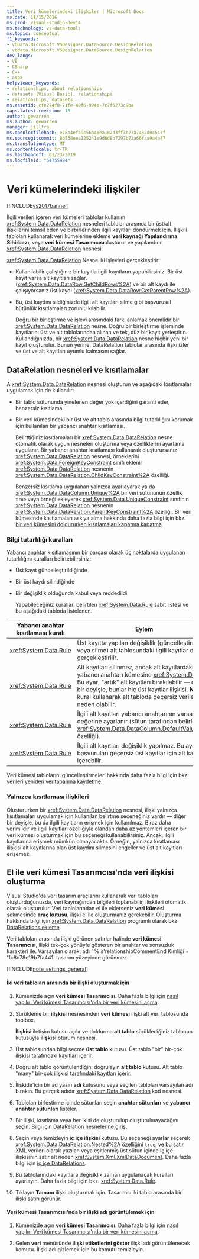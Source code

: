 ```yaml
---
title: Veri kümelerindeki ilişkiler | Microsoft Docs
ms.date: 11/15/2016
ms.prod: visual-studio-dev14
ms.technology: vs-data-tools
ms.topic: conceptual
f1_keywords:
- vbData.Microsoft.VSDesigner.DataSource.DesignRelation
- vbdata.Microsoft.VSDesigner.DataSource.DesignRelation
dev_langs:
- VB
- CSharp
- C++
- aspx
helpviewer_keywords:
- relationships, about relationships
- datasets [Visual Basic], relationships
- relationships, datasets
ms.assetid: cfe274f0-71fe-40f6-994e-7c7f6273c9ba
caps.latest.revision: 18
author: gewarren
ms.author: gewarren
manager: jillfra
ms.openlocfilehash: e78b4efa9c56a46ea182d3ff3b77a7452d0c547f
ms.sourcegitcommit: 8b538eea125241e9d6d8b7297b72a66faa9a4a47
ms.translationtype: MT
ms.contentlocale: tr-TR
ms.lasthandoff: 01/23/2019
ms.locfileid: "54755494"
---
```

# <a name="relationships-in-datasets"></a>Veri kümelerindeki ilişkiler
[!INCLUDE[vs2017banner](../includes/vs2017banner.md)]

  
İlgili verileri içeren veri kümeleri tablolar kullanım <xref:System.Data.DataRelation> nesneleri tablolar arasında bir üst/alt ilişkilerini temsil eden ve birbirlerinden ilgili kayıtları döndürmek için. İlişkili tabloları kullanarak veri kümelerine ekleme **veri kaynağı Yapılandırma Sihirbazı**, veya **veri kümesi Tasarımcısı**oluşturur ve yapılandırır <xref:System.Data.DataRelation> nesnesi.  
  
 <xref:System.Data.DataRelation> Nesne iki işlevleri gerçekleştirir:  
  
- Kullanılabilir çalıştığınız bir kayıtla ilgili kayıtların yapabilirsiniz. Bir üst kayıt varsa alt kayıtları sağlar. (<xref:System.Data.DataRow.GetChildRows%2A>) ve bir alt kaydı ile çalışıyorsanız üst kaydı (<xref:System.Data.DataRow.GetParentRow%2A>).  
  
- Bu, üst kaydını sildiğinizde ilgili alt kayıtları silme gibi başvurusal bütünlük kısıtlamaları zorunlu kılabilir.  
  
  Doğru bir birleştirme ve işlevi arasındaki farkı anlamak önemlidir bir <xref:System.Data.DataRelation> nesne. Doğru bir birleştirme işleminde kayıtlarını üst ve alt tablolarından alınan ve tek, düz bir kayıt yerleştirin. Kullandığınızda, bir <xref:System.Data.DataRelation> nesne hiçbir yeni bir kayıt oluşturulur. Bunun yerine, DataRelation tablolar arasında ilişki izler ve üst ve alt kayıtları uyumlu kalmasını sağlar.  
  
## <a name="datarelation-objects-and-constraints"></a>DataRelation nesneleri ve kısıtlamalar  
 A <xref:System.Data.DataRelation> nesnesi oluşturun ve aşağıdaki kısıtlamalar uygulamak için de kullanılır:  
  
- Bir tablo sütununda yinelenen değer yok içerdiğini garanti eder, benzersiz kısıtlama.  
  
- Bir veri kümesindeki bir üst ve alt tablo arasında bilgi tutarlılığını korumak için kullanılan bir yabancı anahtar kısıtlaması.  
  
  Belirttiğiniz kısıtlamaları bir <xref:System.Data.DataRelation> nesne otomatik olarak uygun nesneleri oluşturma veya özelliklerini ayarlama uygulanır. Bir yabancı anahtar kısıtlaması kullanarak oluşturursanız <xref:System.Data.DataRelation> nesnesi, örneklerini <xref:System.Data.ForeignKeyConstraint> sınıfı eklenir <xref:System.Data.DataRelation> nesnenin <xref:System.Data.DataRelation.ChildKeyConstraint%2A> özelliği.  
  
  Benzersiz kısıtlama uygulanan yalnızca ayarlayarak ya da <xref:System.Data.DataColumn.Unique%2A> bir veri sütununun özellik `true` veya örneği ekleyerek <xref:System.Data.UniqueConstraint> sınıfının <xref:System.Data.DataRelation> nesnenin <xref:System.Data.DataRelation.ParentKeyConstraint%2A> özelliği. Bir veri kümesinde kısıtlamaları askıya alma hakkında daha fazla bilgi için bkz. [bir veri kümesini doldururken kısıtlamaları kapatma kapatma](../data-tools/turn-off-constraints-while-filling-a-dataset.md).  
  
### <a name="referential-integrity-rules"></a>Bilgi tutarlılığı kuralları  
 Yabancı anahtar kısıtlamasının bir parçası olarak üç noktalarda uygulanan tutarlılığını kuralları belirtebilirsiniz:  
  
- Üst kayıt güncelleştirildiğinde  
  
- Bir üst kaydı silindiğinde  
  
- Bir değişiklik olduğunda kabul veya reddedildi  
  
  Yapabileceğiniz kuralları belirtilen <xref:System.Data.Rule> sabit listesi ve bu aşağıdaki tabloda listelenen.  
  
|Yabancı anahtar kısıtlaması kuralı|Eylem|  
|----------------------------------|------------|  
|<xref:System.Data.Rule>|Üst kayıtta yapılan değişiklik (güncelleştirme veya silme) alt tablosundaki ilgili kayıtlar da gerçekleştirilir.|  
|<xref:System.Data.Rule>|Alt kayıtları silinmez, ancak alt kayıtlardaki yabancı anahtarı kümesine <xref:System.DBNull>. Bu ayar, "artık" alt kayıtları bırakılabilir — diğer bir deyişle, bunlar hiç üst kayıtlar ilişkisi. **Not:**  Bu kural kullanarak alt tabloda geçersiz veriler neden olabilir.|  
|<xref:System.Data.Rule>|İlgili alt kayıtları yabancı anahtarının varsayılan değerine ayarlanır (sütun tarafından belirlenen <xref:System.Data.DataColumn.DefaultValue%2A> özelliği).|  
|<xref:System.Data.Rule>|İlgili alt kayıtları değişiklik yapılmaz. Bu ayar, başvuruları geçersiz üst kayıtlar için alt kayıtları içerebilir.|  
  
 Veri kümesi tablolarını güncelleştirmeleri hakkında daha fazla bilgi için bkz: [verileri yeniden veritabanına kaydetme](../data-tools/save-data-back-to-the-database.md).  
  
### <a name="constraint-only-relations"></a>Yalnızca kısıtlaması ilişkileri  
 Oluştururken bir <xref:System.Data.DataRelation> nesnesi, ilişki yalnızca kısıtlamaları uygulamak için kullanılan belirtme seçeneğiniz vardır — diğer bir deyişle, bu da ilgili kayıtların erişmek için kullanılmaz. Biraz daha verimlidir ve ilgili kayıtları özelliğiyle olandan daha az yöntemleri içeren bir veri kümesi oluşturmak için bu seçeneği kullanabilirsiniz. Ancak, ilgili kayıtlarına erişmek mümkün olmayacaktır. Örneğin, yalnızca kısıtlaması ilişkisi alt kayıtlarına olan üst kaydını silmesini engeller ve üst alt kayıtları erişemez.  
  
## <a name="manually-creating-a-data-relation-in-the-dataset-designer"></a>El ile veri kümesi Tasarımcısı'nda veri ilişkisi oluşturma  
 Visual Studio'da veri tasarım araçlarını kullanarak veri tabloları oluşturduğunuzda, veri kaynağından bilgileri toplanabilir, ilişkileri otomatik olarak oluşturulur. Veri tablolarından el ile eklerseniz **veri kümesi** sekmesinde **araç kutusu**, ilişki el ile oluşturmanız gerekebilir. Oluşturma hakkında bilgi için <xref:System.Data.DataRelation> programlı olarak bkz [DataRelations ekleme](http://msdn.microsoft.com/library/a4a564fb-c1c4-4135-b6c2-b030e51195e4).  
  
 Veri tabloları arasında ilişki görünen satırlar halinde **veri kümesi Tasarımcısı**, ilişki tek-çok yönüyle gösteren bir anahtar ve sonsuzluk karakteri ile. Varsayılan olarak, adı ' % s'relationshipCommentEnd Kimliği = '1c8c78e19b7fa441' tasarım yüzeyinde görünmez.  
  
 [!INCLUDE[note_settings_general](../includes/note-settings-general-md.md)]  
  
#### <a name="to-create-a-relationship-between-two-data-tables"></a>İki veri tabloları arasında bir ilişki oluşturmak için  
  
1.  Kümenizde açın **veri kümesi Tasarımcısı**. Daha fazla bilgi için [nasıl yapılır: Veri kümesi Tasarımcısı'nda bir veri kümesini açma](http://msdn.microsoft.com/library/36fc266f-365b-42cb-aebb-c993dc2c47c3).  
  
2.  Sürükleme bir **ilişkisi** nesnesinden **veri kümesi** ilişki alt veri tablosunda toolbox.  
  
     **İlişkisi** iletişim kutusu açılır ve doldurma **alt tablo** sürüklediğiniz tablonun kutusuyla **ilişkisi** oturum nesnesi.  
  
3.  Üst tablosundan bilgi seçme **üst tablo** kutusu. Üst tablo "bir" bir-çok ilişkisi tarafındaki kayıtları içerir.  
  
4.  Doğru alt tablo görüntülendiğini doğrulayın **alt tablo** kutusu. Alt tablo "many" bir-çok ilişkisi tarafındaki kayıtları içerir.  
  
5.  İlişkide'için bir ad yazın **adı** kutusunu veya seçilen tabloları varsayılan adı bırakın. Bu gerçek adıdır <xref:System.Data.DataRelation> kod nesnesi.  
  
6.  Tabloları birleştirme içinde sütunları seçin **anahtar sütunları** ve **yabancı anahtar sütunları** listeler.  
  
7.  Bir ilişki, kısıtlama veya her ikisi de oluşturulup oluşturulmayacağını seçin. Bilgi için [DataRelation nesnelerine giriş](http://msdn.microsoft.com/library/89d8a881-8265-41f2-a88b-61311ab06192).  
  
8.  Seçin veya temizleyin **iç içe ilişkisi** kutusu. Bu seçeneği ayarlar seçerek <xref:System.Data.DataRelation.Nested%2A> özelliğini `true`, ve bu satır XML verileri olarak yazılan veya eşitlenmiş üst sütun içinde iç içe ilişkisinin satır alt neden <xref:System.Xml.XmlDataDocument>. Daha fazla bilgi için [iç içe DataRelations](http://msdn.microsoft.com/library/9530f9c9-dd98-4b93-8cdb-40d7f1e8d0ab).  
  
9. Bu tablolarındaki kayıtlara değişiklik zaman uygulanacak kuralları ayarlayın. Daha fazla bilgi için bkz. <xref:System.Data.Rule>.  
  
10. Tıklayın **Tamam** ilişki oluşturmak için. Tasarımcı iki tablo arasında bir ilişki satırı görünür.  
  
#### <a name="to-display-a-relation-name-in-the-dataset-designer"></a>Veri kümesi Tasarımcısı'nda bir ilişki adı görüntülemek için  
  
1.  Kümenizde açın **veri kümesi Tasarımcısı**. Daha fazla bilgi için [nasıl yapılır: Veri kümesi Tasarımcısı'nda bir veri kümesini açma](http://msdn.microsoft.com/library/36fc266f-365b-42cb-aebb-c993dc2c47c3).  
  
2.  Gelen **veri** menüsünde **ilişki etiketlerini göster** ilişki adı görüntülenecek komutu. İlişki adı gizlemek için bu komutu temizleyin.
